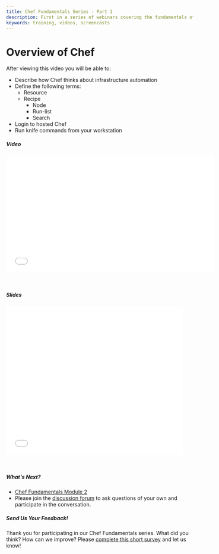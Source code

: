 ```yaml
---
title: Chef Fundamentals Series - Part 1
description: First in a series of webinars covering the fundamentals of Chef.  Provides an overview of Chef, workstation setup, and signing up for hosted Chef.
keywords: training, videos, screencasts
---
```


# Overview of Chef

After viewing this video you will be able to:

- Describe how Chef thinks about infrastructure automation
- Define the following terms:
  - Resource
  - Recipe
	- Node
	- Run-list
	- Search
- Login to hosted Chef
- Run <codeinline>knife</codeinline> commands from your workstation



##### Video

<iframe width="560" height="315" src="//www.youtube.com/embed/S5lHUpzoCYo" frameborder="0" allowfullscreen></iframe>

<p>&nbsp;</p>

##### Slides

<iframe src="//www.slideshare.net/slideshow/embed_code/35045897" width="476" height="400" frameborder="0" marginwidth="0" marginheight="0" scrolling="no"></iframe>

<p>&nbsp;</p>

##### What's Next?

* [Chef Fundamentals Module 2][spring-fund-week-2]
* Please join the [discussion forum][discussion-forum] to ask questions of your own and participate in the conversation.

##### Send Us Your Feedback!

Thank you for participating in our Chef Fundamentals series. What did you think? How can we improve? Please [complete this short survey][survey] and let us know!

[spring-fund-week-1]: /screencasts/spring-fundamentals/week-1
[spring-fund-week-2]: /screencasts/spring-fundamentals/week-2
[spring-fund-week-3]: /screencasts/spring-fundamentals/week-3
[spring-fund-week-4]: /screencasts/spring-fundamentals/week-4
[spring-fund-week-5]: /screencasts/spring-fundamentals/week-5
[spring-fund-week-6]: /screencasts/spring-fundamentals/week-6
[chef-lab]: /screencasts/spring-fundamentals/chef-lab
[discussion-forum]: https://groups.google.com/d/forum/learnchef-fundamentals-webinar
[survey]: http://evocalize.com/consumer/survey/chef/springwebinar-1
